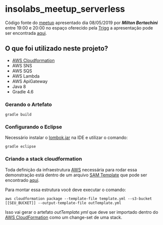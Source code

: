 # insolabs_meetup_serverless #
Código fonte do [meetup](https://www.meetup.com/pt-BR/Insolabs/events/261136589/) apresentado dia 08/05/2019 por ***Milton Bertachini*** entre 19:00 e 20:00 no espaço oferecido pela [Trigg](trigg.com.br) a apresentação pode ser encontrada [aqui](https://docs.google.com/presentation/d/e/2PACX-1vQHyV4on3yMi5MMou9t3tP6CV9E51zqS6P42Dn0PYlh_0Dn0kqxS0GEmcycjW2Jo-0DxleNTBLALID4/pub?start=false&loop=false&delayms=3000).

## O que foi utilizado neste projeto? 
- [AWS Cloudformation](#criando-a-stack-cloudformation)
- AWS SNS 
- AWS SQS
- AWS Lambda 
- AWS ApiGateway
- Java 8 
- Gradle 4.6 

### Gerando o Artefato ###
```shell
gradle build
```

### Configurando o Eclipse ###
Necessário instalar o [lombok.jar](https://projectlombok.org) na IDE e utilizar o comando:
```shell
gradle eclipse
```

### Criando a stack cloudformation ###
Toda definição da infraestrutura [AWS](https://aws.amazon.com/pt/) necessária para rodar essa demonstração está dentro de um arquivo [SAM Template](https://docs.aws.amazon.com/serverless-application-model/latest/developerguide/serverless-sam-reference.html) que pode ser encontrado [aqui](template.yml).

Para montar essa estrutura você deve executar o comando:
```shell
aws cloudformation package --template-file template.yml --s3-bucket [[SEU_BUCKET]] --output-template-file outTemplate.yml
```
Isso vai gerar o artefato *outTemplate.yml* que deve ser importado dentro do [AWS CloudFormation](https://aws.amazon.com/pt/cloudformation/) como um change-set de uma stack.
